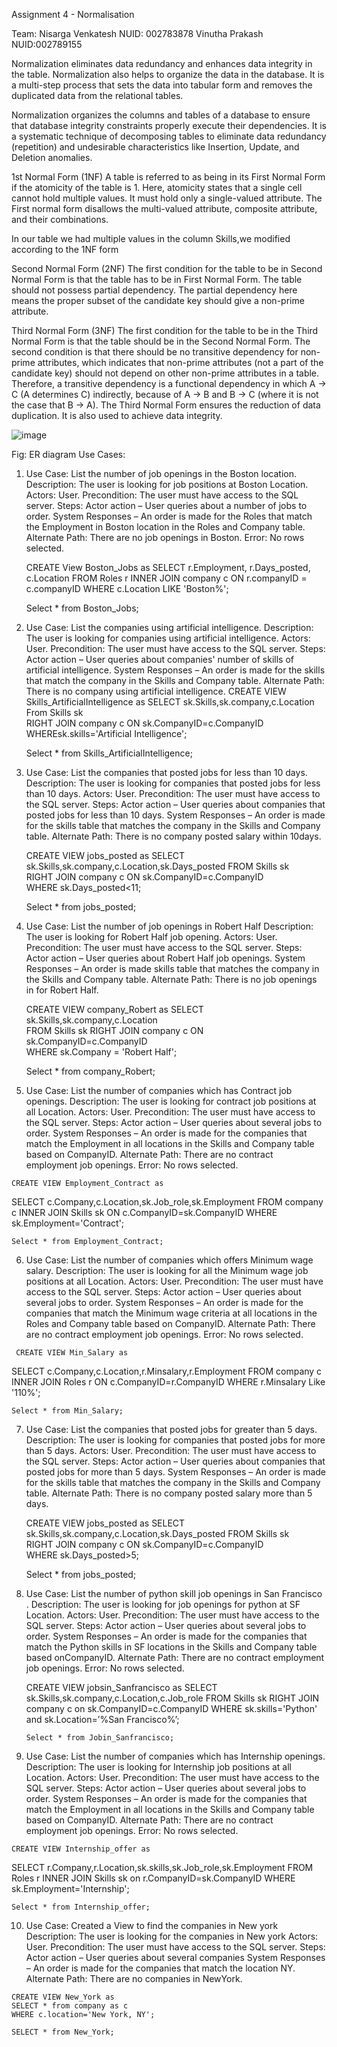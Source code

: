 Assignment 4 - Normalisation 

Team:  Nisarga Venkatesh
	 NUID: 002783878
	 Vinutha Prakash
             NUID:002789155


Normalization eliminates data redundancy and enhances data integrity in the table. Normalization also helps to organize the data in the database. It is a multi-step process that sets the data into tabular form and removes the duplicated data from the relational tables.
 
Normalization organizes the columns and tables of a database to ensure that database integrity constraints properly execute their dependencies. It is a systematic technique of decomposing tables to eliminate data redundancy (repetition) and undesirable characteristics like Insertion, Update, and Deletion anomalies.
 

1st Normal Form (1NF)
A table is referred to as being in its First Normal Form if the atomicity of the table is 1.
Here, atomicity states that a single cell cannot hold multiple values. It must hold only a single-valued attribute.
The First normal form disallows the multi-valued attribute, composite attribute, and their combinations.
 
 
 
 
 
In our table we had multiple values in the column Skills,we modified according to the 1NF form
 
 

 
 
Second Normal Form (2NF)
The first condition for the table to be in Second Normal Form is that the table has to be in First Normal Form.
The table should not possess partial dependency. The partial dependency here means the proper subset of the candidate key should give a non-prime attribute.


Third Normal Form (3NF)
The first condition for the table to be in the Third Normal Form is that the table should be in the Second Normal Form.
The second condition is that there should be no transitive dependency for non-prime attributes, which indicates that non-prime attributes (not a part of the candidate key) should not depend on other non-prime attributes in a table. Therefore, a transitive dependency is a functional dependency in which A → C (A determines C) indirectly, because of A → B and B → C (where it is not the case that B → A).
The Third Normal Form ensures the reduction of data duplication. It is also used to achieve data integrity.

![image](https://user-images.githubusercontent.com/113795459/207501018-35faf574-4a35-42cf-8275-46ecbe6f90da.png)

Fig: ER diagram
Use Cases:
 
1.	Use Case: List the number of job openings in the Boston location. 
	Description: The user is looking for job positions at Boston Location. 
	Actors: User.
	Precondition: The user must have access to the SQL server.
	Steps:
	Actor action – User queries about a number of jobs to order.
	System Responses – An order is made for the Roles that match the Employment in Boston location in the Roles and Company table. 
	Alternate Path: There are no job openings in Boston. 
	Error: No rows selected. 
 
      CREATE View Boston_Jobs as
      SELECT r.Employment, r.Days_posted, c.Location 
      FROM Roles r 
      INNER JOIN company c ON r.companyID = c.companyID 
      WHERE c.Location LIKE 'Boston%';
 
      Select * from Boston_Jobs;
 
 
2.	Use Case: List the companies using artificial intelligence. 
	Description: The user is looking for companies using artificial intelligence.
	Actors: User.
	Precondition: The user must have access to the SQL server.
	Steps:
	Actor action – User queries about companies' number of skills of artificial intelligence.
	System Responses – An order is made for the skills that match the company in the Skills and Company table. 
	Alternate Path: There is no company using artificial intelligence. 
	CREATE VIEW Skills_ArtificialIntelligence as
           SELECT sk.Skills,sk.company,c.Location  
	From Skills sk  
	RIGHT JOIN company c ON sk.CompanyID=c.CompanyID  
	WHEREsk.skills='Artificial Intelligence';
   
	Select * from Skills_ArtificialIntelligence;
 
3.	Use Case: List the companies that posted jobs for less than 10 days. 
	Description: The user is looking for companies that posted jobs for less than 10 days.
	Actors: User.
	Precondition: The user must have access to the SQL server.
	Steps:
	Actor action – User queries about companies that posted jobs for less than 10 days.
	System Responses – An order is made for the skills table that matches the company in the Skills and Company table. 
	Alternate Path: There is no company posted salary within 10days. 
 
	CREATE VIEW jobs_posted as
           SELECT sk.Skills,sk.company,c.Location,sk.Days_posted 
	FROM Skills sk  
	RIGHT JOIN company c ON sk.CompanyID=c.CompanyID  
	WHERE sk.Days_posted<11;
 
	Select * from jobs_posted;
 
4.	Use Case: List the number of job openings in Robert Half
	Description: The user is looking for Robert Half job opening.
	Actors: User.
	Precondition: The user must have access to the SQL server.
	Steps:
	Actor action – User queries about Robert Half job openings.
	System Responses – An order is made skills table that matches the company in the Skills and Company table. 
	Alternate Path: There is no job openings in for Robert Half.
 
	CREATE VIEW company_Robert as
           SELECT sk.Skills,sk.company,c.Location  
	FROM Skills sk 
	RIGHT JOIN company c ON sk.CompanyID=c.CompanyID   
	WHERE sk.Company = 'Robert Half';
 
	Select * from company_Robert;
 
 5.	   Use Case: List the number of companies which has Contract job openings. 
	   Description: The user is looking for contract job positions at all Location.
	   Actors: User.
	   Precondition: The user must have access to the SQL server.
	   Steps:
	   Actor action – User queries about several jobs to order.
	   System Responses – An order is made for the companies that match the 
	   Employment in all locations in the Skills and Company table based on CompanyID. 
	   Alternate Path: There are no contract employment job openings. 
	   Error: No rows selected. 
 
	CREATE VIEW Employment_Contract as
SELECT c.Company,c.Location,sk.Job_role,sk.Employment
	FROM company c
	INNER JOIN Skills sk ON c.CompanyID=sk.CompanyID
	WHERE sk.Employment='Contract';
 
	Select * from Employment_Contract;
 
 6.	   Use Case: List the number of companies which offers Minimum wage salary. 
	   Description: The user is looking for all the Minimum wage job positions at all Location.
	   Actors: User.
	   Precondition: The user must have access to the SQL server.
	   Steps:
	   Actor action – User queries about several jobs to order.
	   System Responses – An order is made for the companies that match the 
	   Minimum wage criteria at all locations in the Roles and Company table based on  CompanyID. 
	   Alternate Path: There are no contract employment job openings. 
	   Error: No rows selected. 
 
	 CREATE VIEW Min_Salary as
 SELECT c.Company,c.Location,r.Minsalary,r.Employment
	 FROM company c
	 INNER JOIN Roles r ON c.CompanyID=r.CompanyID
            WHERE r.Minsalary Like '110%';
 
	Select * from Min_Salary;
 
7. 	Use Case: List the companies that posted jobs for greater than 5 days. 
	Description: The user is looking for companies that posted jobs for more than 5 days.
	Actors: User.
	Precondition: The user must have access to the SQL server.
	Steps:
	Actor action – User queries about companies that posted jobs for more than 5 days.
	System Responses – An order is made for the skills table that matches the company in the Skills and Company table. 
	Alternate Path: There is no company posted salary more than 5 days. 
 
	CREATE VIEW jobs_posted as
          SELECT sk.Skills,sk.company,c.Location,sk.Days_posted 
	FROM Skills sk  
	RIGHT JOIN company c ON sk.CompanyID=c.CompanyID  
	WHERE sk.Days_posted>5;
 
	Select * from jobs_posted;
 
8.	Use Case: List the number of python skill job openings in San Francisco . 
	Description: The user is looking for job openings for python at SF Location.
	Actors: User.
	Precondition: The user must have access to the SQL server.
	Steps:
	Actor action – User queries about several jobs to order.
	System Responses – An order is made for the companies that match the 
	Python skills in SF locations in the Skills and Company table based onCompanyID. 
	Alternate Path: There are no contract employment job openings. 
	Error: No rows selected. 
 
	CREATE VIEW jobsin_Sanfrancisco as
           SELECT sk.Skills,sk.company,c.Location,c.Job_role
        FROM Skills sk
        RIGHT JOIN company c on sk.CompanyID=c.CompanyID
        WHERE sk.skills='Python' and sk.Location=’%San Francisco%’;
 
        Select * from Jobin_Sanfrancisco;
 
9.	 Use Case: List the number of companies which has Internship openings. 
	 Description: The user is looking for Internship job positions at all Location.
	 Actors: User.
	 Precondition: The user must have access to the SQL server.
	 Steps:
	 Actor action – User queries about several jobs to order.
	 System Responses – An order is made for the companies that match the
	 Employment in all locations in the Skills and Company table based on     CompanyID. 
	 Alternate Path: There are no contract employment job openings. 
	 Error: No rows selected.
 
	CREATE VIEW Internship_offer as
SELECT r.Company,r.Location,sk.skills,sk.Job_role,sk.Employment 
	FROM Roles r
	INNER JOIN Skills sk on r.CompanyID=sk.CompanyID
	WHERE sk.Employment='Internship';
	
	Select * from Internship_offer;
 
 10.	Use Case: Created a View to find the companies in New york
	Description: The user is looking for the companies in New york
	Actors: User.
	Precondition: The user must have access to the SQL server.
	Steps:
	Actor action – User queries about several companies
	System Responses – An order is made for the companies that match the location NY. 
	Alternate Path: There are no companies in NewYork. 
  	 
	CREATE VIEW New_York as
	SELECT * from company as c
	WHERE c.location='New York, NY';
 
	SELECT * from New_York;
 
 
 
 
 





